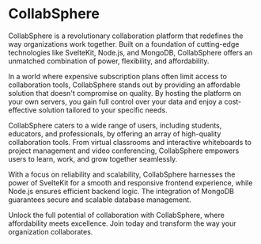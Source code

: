# CollabSphere

CollabSphere is a revolutionary collaboration platform that redefines the way organizations work together. Built on a foundation of cutting-edge technologies like SvelteKit, Node.js, and MongoDB, CollabSphere offers an unmatched combination of power, flexibility, and affordability.

In a world where expensive subscription plans often limit access to collaboration tools, CollabSphere stands out by providing an affordable solution that doesn't compromise on quality. By hosting the platform on your own servers, you gain full control over your data and enjoy a cost-effective solution tailored to your specific needs.

CollabSphere caters to a wide range of users, including students, educators, and professionals, by offering an array of high-quality collaboration tools. From virtual classrooms and interactive whiteboards to project management and video conferencing, CollabSphere empowers users to learn, work, and grow together seamlessly.

With a focus on reliability and scalability, CollabSphere harnesses the power of SvelteKit for a smooth and responsive frontend experience, while Node.js ensures efficient backend logic. The integration of MongoDB guarantees secure and scalable database management.

Unlock the full potential of collaboration with CollabSphere, where affordability meets excellence. Join today and transform the way your organization collaborates.